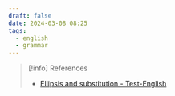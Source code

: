 ```yaml
---
draft: false
date: 2024-03-08 08:25
tags:
  - english
  - grammar
---
```






> [!info] References
> - [Ellipsis and substitution - Test-English](https://test-english.com/grammar-points/b2/ellipsis-and-substitution/)
